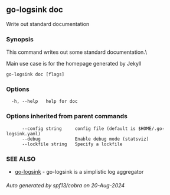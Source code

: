 ## go-logsink doc

Write out standard documentation

### Synopsis

This command writes out some standard documentation.\

Main use case is for the homepage generated by Jekyll

```
go-logsink doc [flags]
```

### Options

```
  -h, --help   help for doc
```

### Options inherited from parent commands

```
      --config string     config file (default is $HOME/.go-logsink.yaml)
      --debug             Enable debug mode (statsviz)
      --lockfile string   Specify a lockfile
```

### SEE ALSO

* [go-logsink](go-logsink.md)	 - go-logsink is a simplistic log aggregator

###### Auto generated by spf13/cobra on 20-Aug-2024
